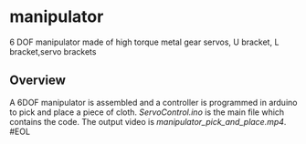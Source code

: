 # manipulator
6 DOF manipulator made of high torque metal gear servos, U bracket, L bracket,servo brackets
## Overview
A 6DOF manipulator is assembled and a controller is programmed in arduino to pick and place a piece of cloth. *ServoControl.ino* is the main file
which contains the code. The output video is *manipulator_pick_and_place.mp4*.
#EOL
